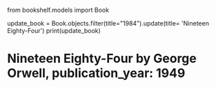 from bookshelf.models import Book

update_book = Book.objects.filter(title="1984").update(title= 'Nineteen Eighty-Four')
print(update_book)

# Nineteen Eighty-Four by George Orwell, publication_year: 1949